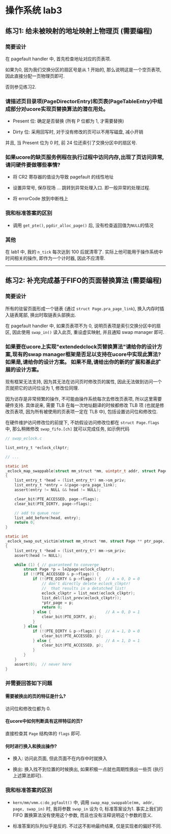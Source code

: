 # 操作系统 lab3

## 练习1: 给未被映射的地址映射上物理页 (需要编程)

### 简要设计
在 pagefault handler 中, 首先检查地址对应的页表项.

如果为0, 因为我们交换分区的扇区号是从 1 开始的,
那么说明这是一个空页表项, 因此直接分配一页物理页即可.

否则参见练习2.

### 请描述页目录项(PageDirectorEntry)和页表(PageTableEntry)中组成部分对ucore实现页替换算法的潜在用处。
* Present 位: 确定是否替换 (所有 P 位都为 1, 才需要替换)

* Dirty 位: 采用回写时, 对于没有修改的页可以不用写磁盘, 减小开销

并且, 当 Present 位为 0 时, 前 24 位还索引了交换分区中的扇区号.

### 如果ucore的缺页服务例程在执行过程中访问内存,出现了页访问异常,请问硬件要做哪些事情?
* 将 CR2 寄存器的值设为导致 pagefault 的线性地址

* 设置异常号, 保存现场 ... 跳转到异常处理入口. 即一般异常的处理过程.

* 将 errorCode 放到中断栈上

### 我和标准答案的区别
* 调用 `get_pte()`, `pgdir_alloc_page()` 后, 没有检查返回值为`NULL`的情况

### 其他
在 lab1 中, 我的 `n_tick` 每次达到 100 后就清零了.
实际上他可能用于操作系统中时间相关的操作, 即作为一个计时器, 因此不应清零.

---

## 练习2: 补充完成基于FIFO的页面替换算法 (需要编程)

### 简要设计
所有的驻留页面形成一个链表 (通过 `struct Page.pra_page_link`),
换入内存时插入链表尾部, 换出时取链表头部换出.

在 pagefault handler 中, 如果页表项不为 0, 
说明页表项是索引交换分区中的扇区, 因此使用 `swap_in()` 读入此页,
重设虚实映射, 并且通知 swap manager 即可.


### 如果要在ucore上实现"extendedclock页替换算法"请给你的设计方案,现有的swap manager框架是否足以支持在ucore中实现此算法? 如果是,请给你的设计方案。 如果不是,请给出你的新的扩展和基此扩展的设计方案。
现有框架无法支持, 因为其无法在访问页时修改页的属性,
因此无法做到访问一个页就把它的访问位设为 1, 修改位同理.

因为访存是非常频繁的操作, 不可能由操作系统每次去修改页表项,
所以这里需要硬件支持.
具体说来, 需要 TLB 在每一次地址翻译的时候都修改 TLB 项
(也就是修改页表项, 因为所有被使用的页表项一定在 TLB 中),
包括设置访问位和修改位.

在硬件维护访问修改位的前提下, 不妨假设访问修改位都在 `struct Page.flags` 中,
那么稍微修改 `swap_fifo.[ch]` 就可以完成任务, 如示例代码
```C
// swap_eclock.c

list_entry_t *eclock_clkptr;

// ...

static int
_eclock_map_swappable(struct mm_struct *mm, uintptr_t addr, struct Page *page, int swap_in)
{
    list_entry_t *head = (list_entry_t*) mm->sm_priv;
    list_entry_t *entry = &(page->pra_page_link);
    assert(entry != NULL && head != NULL);

    clear_bit(PTE_ACCESSED, page->flags);
    clear_bit(PTE_DIRTY, page->flags);

    // add to queue rear
    list_add_before(head, entry);
    return 0;
}

static int
_eclock_swap_out_victim(struct mm_struct *mm, struct Page ** ptr_page, int in_tick)
{
    list_entry_t *head = (list_entry_t*) mm->sm_priv;
    assert(head != NULL);

    while (1) { // guaranteed to converge
        struct Page *p = le2page(eclock_clkptr);
        if (!(PTE_ACCESSED & p->flags)) {
            if (!(PTE_DIRTY & p->flags)) {  // A = 0, D = 0
                // don't directly delete eclock_clkptr!
                //  that results in a detatched list!
                eclock_clkptr = list_next(eclock_clkptr);
                list_del(list_prev(eclock_clkptr));
                *ptr_page = p;
                return 0;
            } else {                        // A = 0, D = 1
                clear_bit(PTE_DIRTY, p); 
            }
        } else {
            if (!(PTE_DIRTY & p->flags)) {  // A = 1, D = 0
                clear_bit(PTE_ACCESSED, p);
            } else {                        // A = 1, D = 1
                clear_bit(PTE_ACCESSED, p);
            }
        }
    }
    assert(0);  // never here
}
```

### 并需要回答如下问题
#### 需要被换出的页的特征是什么?
访问位和修改位都为 0.

#### 在ucore中如何判断具有这样特征的页?
直接检查其 `Page` 结构体的 `flags` 即可.

#### 何时进行换入和换出操作?
* 换入: 访问此页面, 但此页面不在内存中时就换入

* 换出: 换入找不到位置的时候换出, 如果积极一点就也周期性换出一些页 
(执行上述算法即可).

### 我和标准答案的区别
* `kern/mm/vmm.c:do_pgfault()` 中,
调用 `swap_map_swappable(mm, addr, page, swap_in)` 时,
我将参数 `swap_in` 设为 0, 标准答案设为1.
事实上我们的 FIFO 置换算法没有使用这个参数, 而且也没有注释说明这个参数的意义.

* 标准答案的队列似乎是反的. 不过这不影响最终结果, 仅是实现者的偏好不同.

